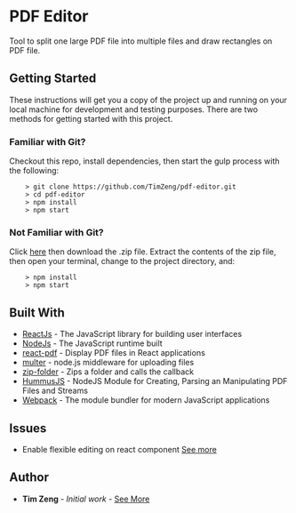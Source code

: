 # PDF Editor

Tool to split one large PDF file into multiple files and draw rectangles on PDF file.

## Getting Started

These instructions will get you a copy of the project up and running on your local machine for development and testing purposes.
There are two methods for getting started with this project.

### Familiar with Git?
Checkout this repo, install dependencies, then start the gulp process with the following:

```
	> git clone https://github.com/TimZeng/pdf-editor.git
	> cd pdf-editor
	> npm install
	> npm start
```

### Not Familiar with Git?
Click [here](https://github.com/TimZeng/pdf-editor.git) then download the .zip file.  Extract the contents of the zip file, then open your terminal, change to the project directory, and:

```
	> npm install
	> npm start
```

## Built With

* [ReactJs](https://reactjs.org/) - The JavaScript library for building user interfaces
* [NodeJs](https://nodejs.org/en/) - The JavaScript runtime built
* [react-pdf](https://www.npmjs.com/package/react-pdf) - Display PDF files in React applications
* [multer](https://github.com/expressjs/multer) - node.js middleware for uploading files
* [zip-folder](https://www.npmjs.com/package/zip-folder) - Zips a folder and calls the callback
* [HummusJS](https://github.com/galkahana/HummusJS) - NodeJS Module for Creating, Parsing an Manipulating PDF Files and Streams
* [Webpack](https://webpack.js.org/) - The module bundler for modern JavaScript applications

## Issues

* Enable flexible editing on react component [See more](https://github.com/TimZeng/pdf-editor/issues)

## Author

* **Tim Zeng** - *Initial work* - [See More](https://github.com/TimZeng)